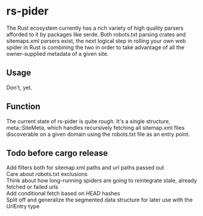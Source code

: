 # rs-pider

The Rust ecosystem currently has a rich variety of high quality parsers afforded to it by packages like
serde. Both robots.txt parsing crates and sitemaps.xml parsers exist, the next logical step in rolling
your own web spider in Rust is combining the two in order to take advantage of all the owner-supplied 
metadata of a given site.

## Usage

Don't, yet.

## Function

The current state of rs-pider is quite rough. It's a single structure, meta::SiteMeta, which handles
recursively fetching all sitemap.xml files discoverable on a given domain using the robots.txt file as
an entry point.

## Todo before cargo release

Add filters both for sitemap.xml paths and url paths passed out  
Care about robots.txt exclusions  
Think about how long-running spiders are going to reintegrate stale, already fetched or failed urls  
Add conditional fetch based on HEAD hashes  
Split off and generalize the segmented data structure for later use with the UrlEntry type  
